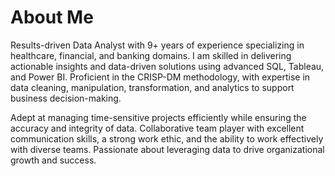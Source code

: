 # About Me
Results-driven Data Analyst with 9+ years of experience specializing in healthcare, financial, and banking domains. I am skilled in delivering actionable insights and data-driven solutions using advanced SQL, Tableau, and Power BI. Proficient in the CRISP-DM methodology, with expertise in data cleaning, manipulation, transformation, and analytics to support business decision-making.

Adept at managing time-sensitive projects efficiently while ensuring the accuracy and integrity of data. Collaborative team player with excellent communication skills, a strong work ethic, and the ability to work effectively with diverse teams. Passionate about leveraging data to drive organizational growth and success.
